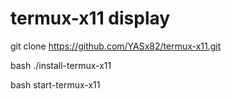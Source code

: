# termux-x11 display
git clone https://github.com/YASx82/termux-x11.git

bash ./install-termux-x11

bash start-termux-x11
